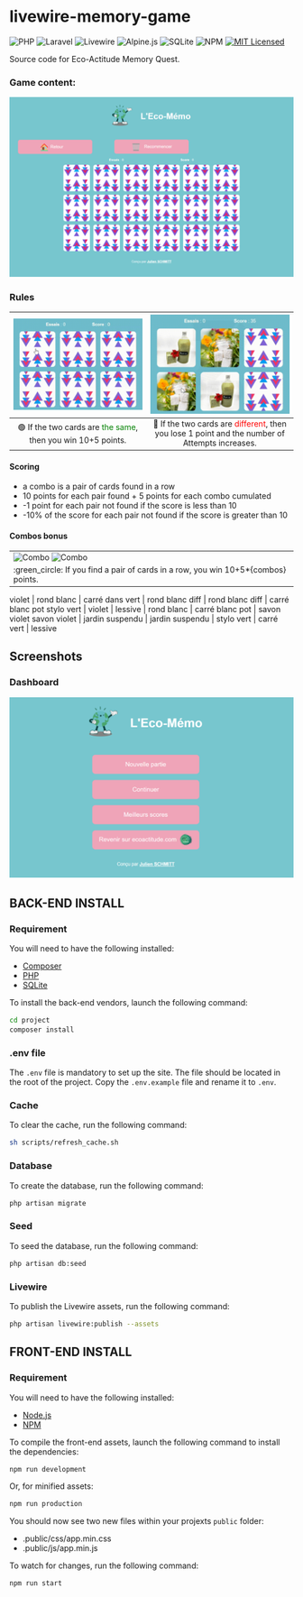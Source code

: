 # livewire-memory-game

![PHP](https://img.shields.io/badge/PHP-v8.1+-828cb7.svg?style=flat-square&logo=php)
![Laravel](https://img.shields.io/badge/Laravel-v10.10+-f55247.svg?style=flat-square&logo=laravel)
![Livewire](https://img.shields.io/badge/Livewire-v3.4+-00d88e.svg?style=flat-square&logo=laravel)
![Alpine.js](https://img.shields.io/badge/Alpine.js-v2.8+-8bc0d0.svg?style=flat-square&logo=alpine.js)
![SQLite](https://img.shields.io/badge/SQLite-v3.36+-003b57.svg?style=flat-square&logo=sqlite)
![NPM](https://img.shields.io/badge/NPM-v9.5+-cb3837.svg?style=flat-square&logo=npm)
[![MIT Licensed](https://img.shields.io/github/license/noweh/livewire-memory-game)](licence.md)

Source code for Eco-Actitude Memory Quest.

### Game content:
![game.png](assets%2Fgame.png)

### Rules

|                                   ![success.gif](assets%2Fsuccess.gif)                                    |                                              ![error.gif](assets%2Ferror.gif)                                              |
|:---------------------------------------------------------------------------------------------------------:|:--------------------------------------------------------------------------------------------------------------------------:|
| :green_circle:  If the two cards are <span style="color:green">the same</span>, then you win 10+5 points. | :red_circle: If the two cards are <span style="color:red">different</span>, then you lose 1 point and the number of Attempts increases. |

#### Scoring

- a combo is a pair of cards found in a row
- 10 points for each pair found + 5 points for each combo cumulated
- -1 point for each pair not found if the score is less than 10
- -10% of the score for each pair not found if the score is greater than 10

#### Combos bonus

<table>
  <tr>
    <td>
      <img src="assets/combo1.gif" alt="Combo" width="49.5%"/>
      <img src="assets/combo2.gif" alt="Combo" width="49.5%"/>
    </td>
  </tr>
  <tr>
    <td>
      :green_circle:  If you find a pair of cards in a row, you win 10+5*{combos} points.
    </td>
  </tr>
</table>


violet | rond blanc | carré dans vert |  rond blanc diff | rond blanc diff | carré blanc pot
stylo vert | violet | lessive | rond blanc | carré blanc pot | savon violet
savon violet | jardin suspendu | jardin suspendu | stylo vert | carré vert | lessive
## Screenshots

### Dashboard
![dashboard.jpg](assets%2Fdashboard.png)

## BACK-END INSTALL

### Requirement

You will need to have the following installed:

- [Composer](https://getcomposer.org/)
- [PHP](https://www.php.net/)
- [SQLite](https://www.sqlite.org/index.html)

To install the back-end vendors, launch the following command:

```bash
cd project
composer install
```

### .env file

The `.env` file is mandatory to set up the site. The file should be located in the root of the project.
Copy the `.env.example` file and rename it to `.env`.

### Cache

To clear the cache, run the following command:

```bash
sh scripts/refresh_cache.sh
```

### Database

To create the database, run the following command:

```bash
php artisan migrate
```

### Seed

To seed the database, run the following command:

```bash
php artisan db:seed
```

### Livewire

To publish the Livewire assets, run the following command:

```bash
php artisan livewire:publish --assets
```

## FRONT-END INSTALL

### Requirement

You will need to have the following installed:

- [Node.js](https://nodejs.org/en/)
- [NPM](https://www.npmjs.com/)

To compile the front-end assets, launch the following command to install the dependencies:

```bash
npm run development
```
Or, for minified assets:
```bash
npm run production
```

You should now see two new files within your projexts `public` folder:
- .public/css/app.min.css
- .public/js/app.min.js

To watch for changes, run the following command:

```bash
npm run start
```
